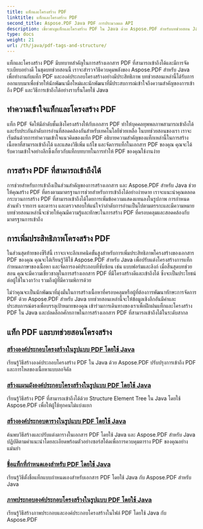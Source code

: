 ```yaml
---
title: แท็กและโครงสร้าง PDF
linktitle: แท็กและโครงสร้าง PDF
second_title: Aspose.PDF Java PDF การประมวลผล API
description: เชี่ยวชาญแท็กและโครงสร้าง PDF ใน Java ด้วย Aspose.PDF สำหรับบทช่วยสอน Java สร้าง PDF ที่สามารถเข้าถึงได้และจัดระเบียบได้อย่างง่ายดาย
type: docs
weight: 21
url: /th/java/pdf-tags-and-structure/
---
```

แท็กและโครงสร้าง PDF มีบทบาทสำคัญในการสร้างเอกสาร PDF ที่สามารถเข้าถึงได้และมีการจัดระเบียบอย่างดี ในชุดบทช่วยสอนนี้ เราจะสำรวจวิธีควบคุมพลังของ Aspose.PDF สำหรับ Java เพื่อทำงานกับแท็ก PDF และองค์ประกอบโครงสร้างอย่างมีประสิทธิภาพ บทช่วยสอนเหล่านี้ได้รับการออกแบบมาเพื่อช่วยให้นักพัฒนามือใหม่และนักพัฒนาที่มีประสบการณ์เข้าใจถึงความสำคัญของการเข้าถึง PDF และวิธีการเข้าถึงได้อย่างราบรื่นโดยใช้ Java

## ทำความเข้าใจแท็กและโครงสร้าง PDF

แท็ก PDF จัดให้มีลำดับชั้นเชิงโครงสร้างให้กับเอกสาร PDF ทำให้บุคคลทุพพลภาพสามารถเข้าถึงได้ และรับประกันลำดับการอ่านที่สอดคล้องกันสำหรับเทคโนโลยีช่วยเหลือ ในบทช่วยสอนของเรา เราจะเริ่มต้นด้วยการทำความเข้าใจแนวคิดของแท็ก PDF อธิบายความสำคัญของแท็กเหล่านี้ในการสร้างเนื้อหาที่สามารถเข้าถึงได้ และแสดงวิธีเพิ่ม แก้ไข และจัดการแท็กในเอกสาร PDF ของคุณ คุณจะได้รับความเข้าใจอย่างลึกซึ้งเกี่ยวกับแท็กบทบาทในการทำให้ PDF ของคุณใช้งานง่าย

## การสร้าง PDF ที่สามารถเข้าถึงได้

การช่วยสำหรับการเข้าถึงเป็นส่วนสำคัญของการสร้างเอกสาร และ Aspose.PDF สำหรับ Java ช่วยให้คุณสร้าง PDF ที่ตรงตามมาตรฐานการช่วยสำหรับการเข้าถึงได้อย่างง่ายดาย เราจะแนะนำคุณตลอดกระบวนการสร้าง PDF ที่สามารถเข้าถึงได้โดยการเพิ่มข้อความแสดงแทนลงในรูปภาพ การกำหนดส่วนหัว รายการ และตาราง และตรวจสอบให้แน่ใจว่าลำดับการอ่านเป็นไปตามตรรกะและมีความหมาย บทช่วยสอนเหล่านี้จะช่วยให้คุณมีความรู้และทักษะในการสร้าง PDF ที่ครอบคลุมและสอดคล้องกับมาตรฐานการเข้าถึง

## การเพิ่มประสิทธิภาพโครงสร้าง PDF

ในส่วนสุดท้ายของซีรีส์นี้ เราจะเจาะลึกเทคนิคขั้นสูงสำหรับการเพิ่มประสิทธิภาพโครงสร้างของเอกสาร PDF ของคุณ คุณจะได้เรียนรู้วิธีใช้ Aspose.PDF สำหรับ Java เพื่อปรับแต่งโครงสร้างการแท็ก กำหนดภาษาของเนื้อหา และจัดการองค์ประกอบที่ซับซ้อน เช่น แบบฟอร์มและลิงก์ เมื่อสิ้นสุดบทช่วยสอน คุณจะมีความเชี่ยวชาญในการสร้างเอกสาร PDF ที่มีโครงสร้างดีและเข้าถึงได้ ซึ่งจะเป็นประโยชน์ต่อผู้ใช้ในวงกว้าง รวมถึงผู้ที่มีความพิการด้วย

ไม่ว่าคุณจะเป็นนักพัฒนาที่มุ่งมั่นในการสร้างเนื้อหาที่ครอบคลุมหรือผู้ที่ต้องการพัฒนาทักษะการจัดการ PDF ด้วย Aspose.PDF สำหรับ Java บทช่วยสอนเหล่านี้จะให้ข้อมูลเชิงลึกอันมีค่าและประสบการณ์ตรงเพื่อบรรลุเป้าหมายของคุณ เข้าร่วมการเดินทางของเราเพื่อฝึกฝนแท็กและโครงสร้าง PDF ใน Java และปลดล็อกศักยภาพในการสร้างเอกสาร PDF ที่สามารถเข้าถึงได้ในระดับสากล

## แท็ก PDF และบทช่วยสอนโครงสร้าง
### [สร้างองค์ประกอบโครงสร้างในรูปแบบ PDF โดยใช้ Java](./create-structure-element-in-pdf-using-java/)
เรียนรู้วิธีสร้างองค์ประกอบโครงสร้าง PDF ใน Java ด้วย Aspose.PDF ปรับปรุงการเข้าถึง PDF และการไหลของเนื้อหาแบบลอจิคัล
### [สร้างแผนผังองค์ประกอบโครงสร้างในรูปแบบ PDF โดยใช้ Java](./create-structure-element-tree-in-pdf-using-java/)
เรียนรู้วิธีสร้าง PDF ที่สามารถเข้าถึงได้ด้วย Structure Element Tree ใน Java โดยใช้ Aspose.PDF เพื่อให้ผู้ใช้ทุกคนไม่แบ่งแยก
### [สร้างองค์ประกอบตารางในรูปแบบ PDF โดยใช้ Java](./create-table-element-in-pdf-using-java/)
ค้นพบวิธีสร้างและปรับแต่งตารางในเอกสาร PDF โดยใช้ Java และ Aspose.PDF สำหรับ Java ปฏิบัติตามคำแนะนำโดยละเอียดพร้อมตัวอย่างซอร์สโค้ดเพื่อการควบคุมตาราง PDF ของคุณอย่างแม่นยำ
### [ชื่อแท็กที่กำหนดเองสำหรับ PDF โดยใช้ Java](./custom-tag-name-for-pdf-using-java/)
เรียนรู้วิธีตั้งชื่อแท็กแบบกำหนดเองสำหรับเอกสาร PDF โดยใช้ Java กับ Aspose.PDF สำหรับ Java
### [ภาพประกอบองค์ประกอบโครงสร้างในรูปแบบ PDF โดยใช้ Java](./illustration-structure-elements-in-pdf-using-java/)
เรียนรู้วิธีสร้างภาพประกอบและองค์ประกอบโครงสร้างในไฟล์ PDF โดยใช้ Java กับ Aspose.PDF